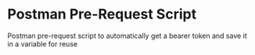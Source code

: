 # Postman Pre-Request Script

Postman pre-request script to automatically get a bearer token and save it in a variable for reuse
